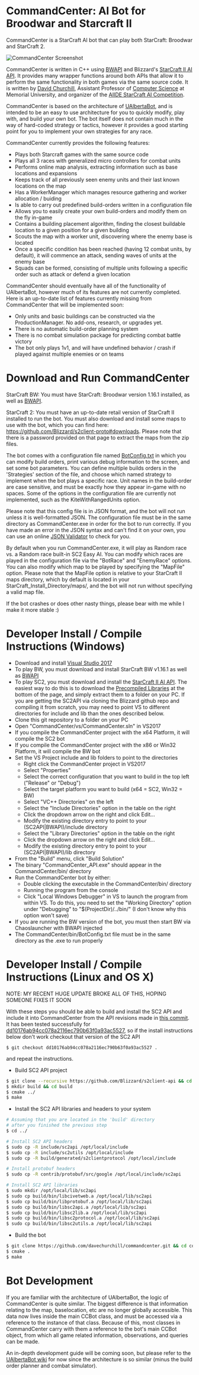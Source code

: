 # CommandCenter: AI Bot for Broodwar and Starcraft II

CommandCenter is a StarCraft AI bot that can play both StarCraft: Broodwar and StarCraft 2.

![CommandCenter Screenshot](https://i.imgur.com/SbTymsO.jpg)

CommandCenter is written in C++ using [BWAPI](https://github.com/bwapi/bwapi) and Blizzard's [StarCraft II AI API](https://github.com/Blizzard/s2client-api). It provides many wrapper functions around both APIs that allow it to perform the same functionality in both games via the same source code. It is written by [David Churchill](http://www.cs.mun.ca/~dchurchill/), Assistant Professor of [Computer Science](https://www.cs.mun.ca/) at Memorial University, and organizer of the [AIIDE StarCraft AI Competition](http://www.cs.mun.ca/~dchurchill/starcraftaicomp/).

CommandCenter is based on the architecture of [UAlbertaBot](https://github.com/davechurchill/ualbertabot/wiki), and is intended to be an easy to use architecture for you to quickly modify, play with, and build your own bot. The bot itself does not contain much in the way of hard-coded strategy or tactics, however it provides a good starting point for you to implement your own strategies for any race. 

CommandCenter currently provides the following features:
* Plays both Starcraft games with the same source code
* Plays all 3 races with generalized micro controllers for combat units
* Performs online map analysis, extracting information such as base locations and expansions
* Keeps track of all previously seen enemy units and their last known locations on the map
* Has a WorkerManager which manages resource gathering and worker allocation / buiding
* Is able to carry out predefined build-orders written in a configuration file
* Allows you to easily create your own build-orders and modify them on the fly in-game
* Contains a building placement algorithm, finding the closest buildable location to a given position for a given building 
* Scouts the map with a worker unit, discovering where the enemy base is located
* Once a specific condition has been reached (having 12 combat units, by default), it will commence an attack, sending waves of units at the enemy base
* Squads can be formed, consisting of multiple units following a specific order such as attack or defend a given location

CommandCenter should eventually have all of the functionality of UAlbertaBot, however much of its features are not currently completed. Here is an up-to-date list of features currently missing from CommandCenter that will be implemented soon:
* Only units and basic buildings can be constructed via the ProductionManager. No add-ons, research, or upgrades yet.
* There is no automatic build-order planning system
* There is no combat simulation package for predicting combat battle victory
* The bot only plays 1v1, and will have undefined behavior / crash if played against multiple enemies or on teams

# Download and Run CommandCenter

StarCraft BW: You must have StarCraft: Broodwar version 1.16.1 installed, as well as [BWAPI](https://github.com/bwapi/bwapi).

StarCraft 2: You must have an up-to-date retail version of StarCraft II installed to run the bot. You must also download and install some maps to use with the bot, which you can find here: https://github.com/Blizzard/s2client-proto#downloads. Please note that there is a password provided on that page to extract the maps from the zip files.

The bot comes with a configuration file named [BotConfig.txt](https://github.com/davechurchill/commandcenter/blob/master/bin/BotConfig.txt) in which you can modify build orders, print various debug information to the screen, and set some bot parameters. You can define multiple builds orders in the 'Strategies' section of the file, and choose which named strategy to implement when the bot plays a specific race. Unit names in the build-order are case sensitive, and must be exactly how they appear in-game with no spaces. Some of the options in the configuration file are currently not implemented, such as the KiteWithRangedUnits option.

Please note that this config file is in JSON format, and the bot will not run unless it is well-formatted JSON. The configuration file must be in the same directory as CommandCenter.exe in order for the bot to run correctly. If you have made an error in the JSON syntax and can't find it on your own, you can use an online [JSON Validator](https://jsonlint.com/) to check for you.

By default when you run CommandCenter.exe, it will play as Random race vs. a Random race built-in SC2 Easy AI. You can modify which races are played in the configuration file via the "BotRace" and "EnemyRace" options. You can also modify which map to be played by specifying the "MapFile" option. Please note that the MapFile option is relative to your StarCraft II maps directory, which by default is located in your StarCraft_Install_Directory/maps/, and the bot will not run without specifying a valid map file.

If the bot crashes or does other nasty things, please bear with me while I make it more stable :)

# Developer Install / Compile Instructions (Windows)

* Download and install [Visual Studio 2017](https://www.visualstudio.com/downloads/)
* To play BW, you must download and install StarCraft BW v1.16.1 as well as [BWAPI](https://github.com/bwapi/bwapi)
* To play SC2, you must download and install the [StarCraft II AI API](https://github.com/Blizzard/s2client-api). The easiest way to do this is to download the [Precompiled Libraries](https://github.com/Blizzard/s2client-api#precompiled-libs) at the bottom of the page, and simply extract them to a folder on your PC. If you are getting the SC2API via cloning the Blizzard github repo and compiling it from scratch, you may need to point VS to different directories for include and lib than the ones described below.
* Clone this git repository to a folder on your PC
* Open "CommandCenter/vs/CommandCenter.sln" in VS2017
* If you compile the CommandCenter project with the x64 Platform, it will compile the SC2 bot
* If you compile the CommandCenter project with the x86 or Win32 Platform, it will compile the BW bot
* Set the VS Project include and lib folders to point to the directories
  * Right click the CommandCenter project in VS2017
  * Select "Properties"
  * Select the correct configuration that you want to build in the top left ("Release" or "Debug")
  * Select the target platform you want to build (x64 = SC2, Win32 = BW)
  * Select "VC++ Directories" on the left
  * Select the "Include Directories" option in the table on the right
  * Click the dropdown arrow on the right and click Edit...
  * Modify the existing directory entry to point to your (SC2API|BWAPI)/include directory
  * Select the "Library Directories" option in the table on the right
  * Click the dropdown arrow on the right and click Edit...
  * Modify the existing directory entry to point to your (SC2API|BWAPI)/lib directory
* From the "Build" menu, click "Build Solution"
* The binary "CommandCenter_API.exe" should appear in the CommandCenter/bin/ directory
* Run the CommandCenter bot by either:
  * Double clicking the executable in the CommandCenter/bin/ directory
  * Running the program from the console
  * Click "Local Windows Debugger" in VS to launch the program from within VS. To do this, you need to set the "Working Directory" option under "Debugging" to "$(ProjectDir)/../bin/" (I don't know why this option won't save)
* If you are running the BW version of the bot, you must then start BW via Chaoslauncher with BWAPI injected
* The CommandCenter/bin/BotConfig.txt file must be in the same directory as the .exe to run properly

# Developer Install / Compile Instructions (Linux and OS X)

NOTE: MY RECENT HUGE UPDATE BROKE ALL OF THIS, HOPING SOMEONE FIXES IT SOON 

With these steps you should be able to build and install the SC2 API and include it into CommandCenter from the API revisions made in [this commit](https://github.com/Blizzard/s2client-api/commit/c577c9c480ad430d86e736012a00cdf1db62dbf3). It has been tested successfully for [dd10176ab94cc078a2116ec790b63f0a93ac5527](https://github.com/Blizzard/s2client-api/commit/dd10176ab94cc078a2116ec790b63f0a93ac5527), so if the install instructions below don't work checkout that version of the SC2 API

`$ git checkout dd10176ab94cc078a2116ec790b63f0a93ac5527 .`

and repeat the instructions.

* Build SC2 API project
```bash
$ git clone --recursive https://github.com/Blizzard/s2client-api && cd s2client-api
$ mkdir build && cd build
$ cmake ../
$ make
```

* Install the SC2 API libraries and headers to your system
```bash
# Assuming that you are located in the 'build' directory
# after you finished the previous step
$ cd ../

# Install SC2 API headers
$ sudo cp -R include/sc2api /opt/local/include
$ sudo cp -R include/sc2utils /opt/local/include
$ sudo cp -R build/generated/s2clientprotocol /opt/local/include

# Install protobuf headers
$ sudo cp -R contrib/protobuf/src/google /opt/local/include/sc2api

# Install SC2 API libraries
$ sudo mkdir /opt/local/lib/sc2api
$ sudo cp build/bin/libcivetweb.a /opt/local/lib/sc2api
$ sudo cp build/bin/libprotobuf.a /opt/local/lib/sc2api
$ sudo cp build/bin/libsc2api.a /opt/local/lib/sc2api
$ sudo cp build/bin/libsc2lib.a /opt/local/lib/sc2api
$ sudo cp build/bin/libsc2protocol.a /opt/local/lib/sc2api
$ sudo cp build/bin/libsc2utils.a /opt/local/lib/sc2api
```

* Build the bot
```bash
$ git clone https://github.com/davechurchill/commandcenter.git && cd commandcenter
$ cmake .
$ make
```

# Bot Development

If you are familiar with the architecture of UAlbertaBot, the logic of CommandCenter is quite similar. The biggest difference is that information relating to the map, baselocation, etc are no longer globally accessible. This data now lives inside the main CCBot class, and must be accessed via a reference to the instance of that class. Because of this, most classes in CommandCenter carry with them a reference to the bot's main CCBot object, from which all game related information, observations, and queries can be made.

An in-depth development guide will be coming soon, but please refer to the [UAlbertaBot wiki](https://github.com/davechurchill/ualbertabot/wiki) for now since the architecture is so similar (minus the build order planner and combat simulator).
